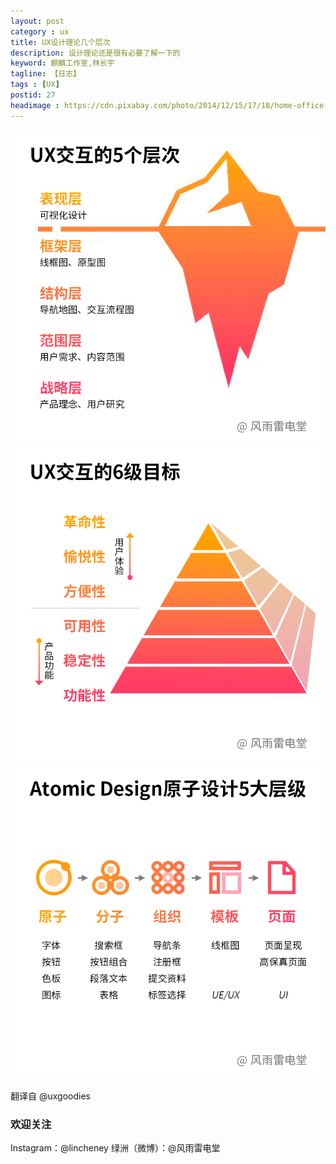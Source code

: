 ```yaml
---
layout: post
category : ux
title: UX设计理论几个层次
description: 设计理论还是很有必要了解一下的
keyword: 麒麟工作室,林长宇
tagline: 【日志】
tags : [UX]
postid: 27
headimage : https://cdn.pixabay.com/photo/2014/12/15/17/18/home-office-569359_960_720.jpg
---
```


![ins](/images/2019/20191231/page1.png)
![ins](/images/2019/20191231/page2.png)
![ins](/images/2019/20191231/page3.png)


翻译自 @uxgoodies


 ### 欢迎关注

Instagram：@lincheney
绿洲（微博）：@风雨雷电堂
